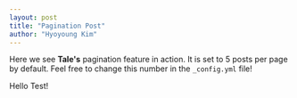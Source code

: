 ```yaml
---
layout: post
title: "Pagination Post"
author: "Hyoyoung Kim"
---
```


Here we see **Tale's** pagination feature in action. It is set to 5 posts per page by default. Feel free to change this number in the `_config.yml` file!



Hello Test!
